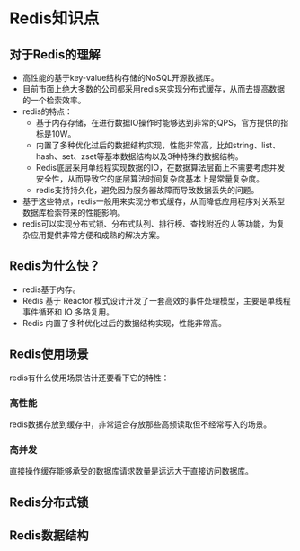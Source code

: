 # Redis知识点
## 对于Redis的理解
+ 高性能的基于key-value结构存储的NoSQL开源数据库。
+ 目前市面上绝大多数的公司都采用redis来实现分布式缓存，从而去提高数据的一个检索效率。
+ redis的特点：
   + 基于内存存储，在进行数据IO操作时能够达到非常的QPS，官方提供的指标是10W。
   + 内置了多种优化过后的数据结构实现，性能非常高，比如string、list、hash、set、zset等基本数据结构以及3种特殊的数据结构。
   + Redis底层采用单线程实现数据的IO，在数据算法层面上不需要考虑并发安全性，从而导致它的底层算法时间复杂度基本上是常量复杂度。
   + redis支持持久化，避免因为服务器故障而导致数据丢失的问题。
+ 基于这些特点，redis一般用来实现分布式缓存，从而降低应用程序对关系型数据库检索带来的性能影响。
+ redis可以实现分布式锁、分布式队列、排行榜、查找附近的人等功能，为复杂应用提供非常方便和成熟的解决方案。
## Redis为什么快？
+ redis基于内存。
+ Redis 基于 Reactor 模式设计开发了一套高效的事件处理模型，主要是单线程事件循环和 IO 多路复用。
+ Redis 内置了多种优化过后的数据结构实现，性能非常高。
## Redis使用场景
redis有什么使用场景估计还要看下它的特性：
### 高性能
redis数据存放到缓存中，非常适合存放那些高频读取但不经常写入的场景。
### 高并发
直接操作缓存能够承受的数据库请求数量是远远大于直接访问数据库。
## Redis分布式锁
## Redis数据结构
